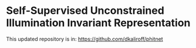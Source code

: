 # Self-Supervised Unconstrained Illumination Invariant Representation

This updated repository is in: https://github.com/dkaliroff/phitnet
